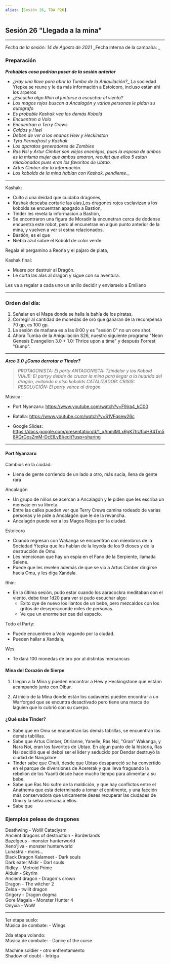 ```yaml
---
alias: [Sesión 26, TDA P26]
---
```


## Sesión 26 "Llegada a la mina"
---

_Fecha de la sesión: 14 de Agosto de 2021_
_Fecha interna de la campaña: _

### Preparación

***Probables cosa podrían pasar de la sesión anterior***
+  _¿Hay una llave para abrir la Tumba de la Aniquilación?__
La sociedad Ytepka se reune y le da más información a Estoicoro, incluso están ahí los arperos
+ _¿Escucho algo Rhin al juntarse a escuchar el viento?_
+ _Los magos rojos buscan a Ancalagón y varias personas le pidan su autografo_
+ _Es probable Kashak vea los demás Kobold_
+ _Encuentren a Volo_
+ _Encuentran a Terry Crews_
+ _Caldos y Heel_
+ _Deben de ver a los enanos Hew  y Heckinston_
+ _Tyra Permafrost y Kashak_
+ _Los aparatos generadores de Zombies_
+ _Ras Nsi y Artur Cimber son viejos enemigos, pues la esposa de ambos es la misma mujer que ambos amaron, reculat que ellos 5 estan relacionados pues eran los favoritos de Ubtao._
+ _Artus Cimber dar la información._
+ _Los kobolds de la mina hablan con Kashak, pendiente.__

---

Kashak:
+ Culto a una deidad que cuidaba dragones, 
+ Kashak deseaba cortarle las alas,Los dragones rojos esclavizan a los kobolds
 se encuentran apagado a Bastion,
+ Tinder les revela la informacion a Bastión,
+ Se encontraron una figura de Moradir la encunetran cerca de dodense encuentra este robot, pero al encunetran en algun punto anterior de la mina, y vuelven a ver si estna relacionados.
+ Bastión, es el que
+ Niebla azul sobre el Kobold de color verde.

Regala el pergamino a Reona y el pajaro de plata, 

Kashak final:
+ Muere por destruir al Dragón.
+ Le corta las alas al dragón y sigue con su aventura.
		
Les va a regalar a cada uno un anillo decidir y enviarselo a Emiliano

---
		
### Orden del día:
1. Señalar en el Mapa donde se halla la bahía de los piratas.
2. Corregir al cantidad de monedas de oro que ganaran de la recompensa 70 gp,  es 100 gp.
3. La sesión de mañana es a las 8:00 y es "sesión 0" no un one shot.
4. Ahora Tumba de la Aniquilación S26, nuestro siguiente programa "Neon Genesis Evangelion 3.0 + 1.0: Thrice upon a time" y después Forrest "Gump".

---

***Arco 3.0 ¿Como derrotar a Tinder?***

>_PROTAGONISTA: El party_
_ANTAGONISTA: Tzindelor y los Kobold_
_VIAJE: El partyy debde de cruzar la mina para llegar a la huarida del dragón, evitando a also kobolds_
_CATALIZADOR:_
_CRISIS:_
_RESOLUCIÓN: El party vence al dragón._

Música:
+ Port Nyanzaru:
https://www.youtube.com/watch?v=F9ira4_kC00
+ Batalla:
https://www.youtube.com/watch?v=S1VFqsew26c


+ Google Slides:
https://docs.google.com/presentation/d/1_qAnmlMLxRgK7hUfIuHB4Tm58XQrGosZmM-DcEILyBI/edit?usp=sharing

---

#### Port Nyanzaru

Cambios en la ciudad:
+ Llena de gente corriendo de un lado a otro, más sucia, llena de gente rara

Ancalagón
+ Un grupo de niños se acercan a Ancalagón y le piden que les escriba un mensaje en su libreta.
+ Entre las calles pueden ver que Terry Crews camina rodeado de varias personas y le pide a Ancalagón que le de la revancha.
+ Ancalagón puede ver a los Magos Rojos por la ciudad.

Estoicoro
+ Cuando regresan con Wakanga se encuentran con miembros de la Sociedad Ytepka que les hablan de la leyeda de los 9 dioses y de la destrucción de Omu.
+ Les mencionan que hay un espía en el Fano de la Serpiente, llamada Selene.
+ Puede que les revelen además de que se vio a Artus Cimber dirigirse hacia Omu, y les diga Xandala.

Rhin:
+ En la última sesión, pudo estar cuando los aaracockra meditaban con el viento, debe tirar 1d20 para ver si pudo escuchar algo:
	+ Exito oye de nuevo los llantos de un bebe, pero mezcaldos con los gritos de deseperaconde miles de personas.
	+ Ve que un enorme ser cae del espacio.

Todo el Party:
+ Puede encuentren a Volo vagando por la ciudad.
+ Pueden hallar a Xandala, 

Wes
+ Te dará 100 monedas de oro por al distintas mercancias

#### Mina del Corazón de Sierpe

1. Llegan a la Mina y pueden encontrar a Hew y Heckingstone que estánn acampando junto con Olbur.

2. Al inicio de la Mina donde están los cadaveres pueden encontrar a un Warforged que se encuntra desactivado pero tiene una  marca de laguien que lo cubrió con su cuerpo.


#### ¿Qué sabe Tinder?
+ Sabe que en Omu se encuentran las demás tablillas, se encuentran las demás tablillas.
+ Sabe que Artus Cimber, Otirianne, Yanelle, Ras Nsi, "Gran" Wakanga, y Nara Noi, eran los favoritos de Ubtao. En algun punto de la historia, Ras Nsi decidió que el debpi ser el lider y seducido por Dendar destruyó la ciudad de Nangalore
+ Tinder sabe que Chult, desde que Ubtao desapareció se ha convertido en el parque de diversiones de Acererak y que lleva fraguando la rebelión de los Yuanti desde hace mucho tiempo para alimentar a su bebe.
+ Sabe que Ras Nsi sufre de la maldición, y que hay conflictos entre el Anathema que esta determinado a tomar el continente, y una facción más conservadora que unicamente deses recuperar las ciudades de Omu y la selva cercana a ellos.
+ Sabe que 


### Ejemplos peleas de dragones

Deathwing - WoW Cataclysm  
Ancient dragons of destruction - Borderlands  
Bazelgeus - monster hunterworld  
Xeno'jiva - monster hunterworld  
Lunastra - mons...  
Black Dragon Kalameet - Dark souls  
Dark eater Midir - Darl souls  
Ridley - Metroid Prime  
Alduin - Skyrim  
Ancient dragon - Dragon's crown  
Dragon - The witcher 2  
Zelda - twilit dragon  
Grigory - Dragon dogma  
Gore Magala - Monster Hunter 4  
Onyxia - WoW  
  
---  
  
1er etapa suelo:  
Música de combate: - Wings  
  
2da etapa volando:  
Música de combate: - Dance of the curse  
  
Machine soldier - otro enfrentamiento  
Shadow of doubt - Intriga